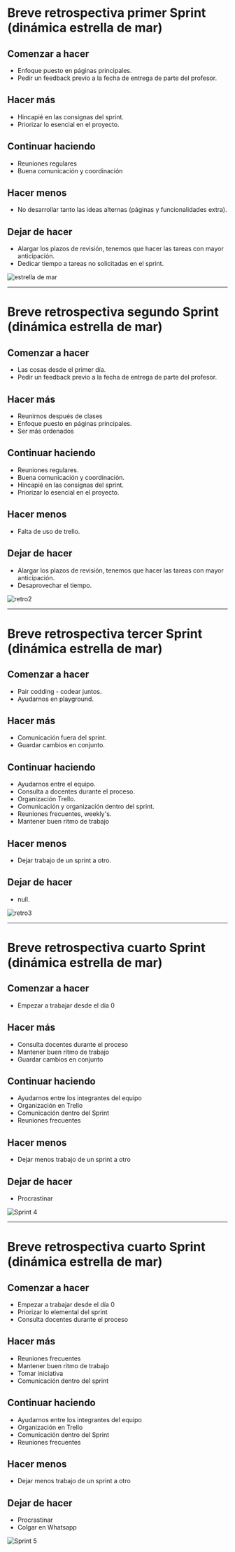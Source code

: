 # Breve retrospectiva primer Sprint (dinámica estrella de mar)
## Comenzar a hacer
- Enfoque puesto en páginas principales.
- Pedir un feedback previo a la fecha de entrega de parte del profesor.
## Hacer más
- Hincapié en las consignas del sprint.
- Priorizar lo esencial en el proyecto.
## Continuar haciendo
- Reuniones regulares
- Buena comunicación y coordinación
## Hacer menos
- No desarrollar tanto las ideas alternas (páginas y funcionalidades extra).
## Dejar de hacer
- Alargar los plazos de revisión, tenemos que hacer las tareas con mayor anticipación.
- Dedicar tiempo a tareas no solicitadas en el sprint.

![estrella de mar](https://user-images.githubusercontent.com/85651952/131043269-698fce33-daa5-4b75-adb7-8e79c18b41b8.png)

---
# Breve retrospectiva segundo Sprint (dinámica estrella de mar)
## Comenzar a hacer
- Las cosas desde el primer día.
- Pedir un feedback previo a la fecha de entrega de parte del profesor.
## Hacer más
- Reunirnos después de clases
- Enfoque puesto en páginas principales.
- Ser más ordenados
## Continuar haciendo
- Reuniones regulares.
- Buena comunicación y coordinación.
- Hincapié en las consignas del sprint.
- Priorizar lo esencial en el proyecto.
## Hacer menos
- Falta de uso de trello.
## Dejar de hacer
- Alargar los plazos de revisión, tenemos que hacer las tareas con mayor anticipación.
- Desaprovechar el tiempo.

![retro2](https://user-images.githubusercontent.com/85651952/134751698-6140fd2e-a6bf-438b-a722-1dd5e981e8ee.png)

---
# Breve retrospectiva tercer Sprint (dinámica estrella de mar)
## Comenzar a hacer
- Pair codding - codear juntos.
- Ayudarnos en playground.
## Hacer más
- Comunicación fuera del sprint.
- Guardar cambios en conjunto. 
## Continuar haciendo
- Ayudarnos entre el equipo.
- Consulta a docentes durante el proceso.
- Organización Trello.
- Comunicación y organización dentro del sprint.
- Reuniones frecuentes, weekly's.
- Mantener buen ritmo de trabajo
## Hacer menos
- Dejar trabajo de un sprint a otro.
## Dejar de hacer
- null.

![retro3](https://user-images.githubusercontent.com/85651952/134752262-e601871d-c810-4f82-af4c-50375d79faf0.png)

---
# Breve retrospectiva cuarto Sprint (dinámica estrella de mar)
## Comenzar a hacer
- Empezar a trabajar desde el día 0
## Hacer más
- Consulta docentes durante el proceso
- Mantener buen ritmo de trabajo
- Guardar cambios en conjunto
## Continuar haciendo
- Ayudarnos entre los integrantes del equipo
- Organización en Trello
- Comunicación dentro del Sprint
- Reuniones frecuentes
## Hacer menos
- Dejar menos trabajo de un sprint a otro
## Dejar de hacer
- Procrastinar

![Sprint 4](https://user-images.githubusercontent.com/85651952/141027960-2f7177bb-1bcf-4d91-a7b4-f656870a99f2.jpeg)

---
# Breve retrospectiva cuarto Sprint (dinámica estrella de mar)
## Comenzar a hacer
- Empezar a trabajar desde el día 0
- Priorizar lo elemental del sprint
- Consulta docentes durante el proceso
## Hacer más
- Reuniones frecuentes
- Mantener buen ritmo de trabajo
- Tomar iniciativa
- Comunicación dentro del sprint
## Continuar haciendo
- Ayudarnos entre los integrantes del equipo
- Organización en Trello
- Comunicación dentro del Sprint
- Reuniones frecuentes
## Hacer menos
- Dejar menos trabajo de un sprint a otro
## Dejar de hacer
- Procrastinar
- Colgar en Whatsapp


![Sprint 5](https://user-images.githubusercontent.com/85651952/141028597-6f69281e-3747-4e40-887c-6093701a055b.jpeg)
